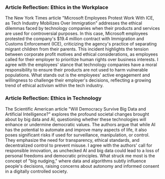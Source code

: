 ### Article Reflection: Ethics in the Workplace

The New York Times article "Microsoft Employees Protest Work With ICE, as Tech Industry Mobilizes Over Immigration" addresses the ethical dilemmas faced by technology companies when their products and services are used for controversial purposes. In this case, Microsoft employees protested the company's $19.4 million contract with Immigration and Customs Enforcement (ICE), criticizing the agency's practice of separating migrant children from their parents. This incident highlights the tension between corporate profit motives and ethical considerations, as employees called for their employer to prioritize human rights over business interests. I agree with the employees' stance that technology companies have a moral responsibility to ensure their products are not used to harm vulnerable populations. What stands out is the employees' active engagement and willingness to challenge their employer's decisions, reflecting a growing trend of ethical activism within the tech industry.

### Article Reflection: Ethics in Technology

The Scientific American article "Will Democracy Survive Big Data and Artificial Intelligence?" explores the profound societal changes brought about by big data and AI, questioning whether these technologies will enhance or undermine democratic values. The authors argue that while AI has the potential to automate and improve many aspects of life, it also poses significant risks if used for surveillance, manipulation, or control. They emphasize the need for transparency, ethical standards, and decentralized control to prevent misuse. I agree with the authors' call for responsible innovation, as unchecked AI and big data could lead to a loss of personal freedoms and democratic principles. What struck me most is the concept of "big nudging," where data and algorithms subtly influence people's decisions, raising concerns about autonomy and informed consent in a digitally controlled society.